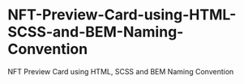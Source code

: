 # NFT-Preview-Card-using-HTML-SCSS-and-BEM-Naming-Convention
NFT Preview Card using HTML, SCSS and BEM Naming Convention
